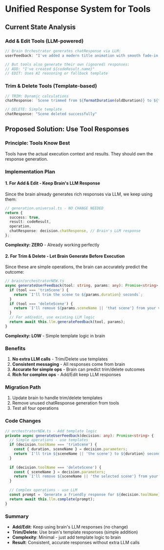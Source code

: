 # Unified Response System for Tools

## Current State Analysis

### Add & Edit Tools (LLM-powered)
```typescript
// Brain Orchestrator generates chatResponse via LLM:
userFeedback: "I've added a modern title animation with smooth fade-in effects..."

// But tools also generate their own (ignored) responses:
// ADD: "I've created ${codeResult.name}"
// EDIT: Uses AI reasoning or fallback template
```

### Trim & Delete Tools (Template-based)
```typescript
// TRIM: Dynamic calculations
chatResponse: `Scene trimmed from ${formatDuration(oldDuration)} to ${formatDuration(newDuration)}`

// DELETE: Simple template
chatResponse: "Scene deleted successfully"
```

## Proposed Solution: Use Tool Responses

### Principle: Tools Know Best
Tools have the actual execution context and results. They should own the response generation.

### Implementation Plan

#### 1. For Add & Edit - Keep Brain's LLM Response
Since the brain already generates rich responses via LLM, we keep using them:

```typescript
// generation.universal.ts - NO CHANGE NEEDED
return {
  success: true,
  result: codeResult,
  operation,
  chatResponse: decision.chatResponse, // Brain's LLM response
};
```

**Complexity: ZERO** - Already working perfectly

#### 2. For Trim & Delete - Let Brain Generate Before Execution
Since these are simple operations, the brain can accurately predict the outcome:

```typescript
// brain/orchestratorNEW.ts
async generateUserFeedback(tool: string, params: any): Promise<string> {
  if (tool === 'trimScene') {
    return `I'll trim the scene to ${params.duration} seconds`;
  }
  if (tool === 'deleteScene') {
    return `I'll remove ${params.sceneName || 'that scene'} from your video`;
  }
  // For add/edit, use existing LLM logic
  return await this.llm.generateFeedback(tool, params);
}
```

**Complexity: LOW** - Simple template logic in brain

### Benefits
1. **No extra LLM calls** - Trim/Delete use templates
2. **Consistent messaging** - All responses come from brain
3. **Accurate for simple ops** - Brain can predict trim/delete outcomes
4. **Rich for complex ops** - Add/Edit keep LLM responses

### Migration Path
1. Update brain to handle trim/delete templates
2. Remove unused chatResponse generation from tools
3. Test all four operations

### Code Changes

```typescript
// orchestratorNEW.ts - Add template logic
private async generateUserFeedback(decision: any): Promise<string> {
  // Simple operations - use templates
  if (decision.toolName === 'trimScene') {
    const { duration, sceneName } = decision.parameters;
    return `I'll trim ${sceneName || 'the scene'} to ${duration} seconds.`;
  }
  
  if (decision.toolName === 'deleteScene') {
    const { sceneName } = decision.parameters;
    return `I'll remove ${sceneName || 'the selected scene'} from your timeline.`;
  }
  
  // Complex operations - use LLM
  const prompt = `Generate a friendly response for ${decision.toolName} operation...`;
  return await this.llm.complete(prompt);
}
```

### Summary
- **Add/Edit**: Keep using brain's LLM responses (no change)
- **Trim/Delete**: Use brain's template responses (simple addition)
- **Complexity**: Minimal - just add template logic to brain
- **Result**: Consistent, accurate responses without extra LLM calls